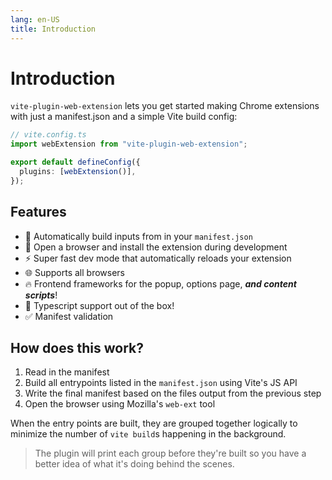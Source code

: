 ```yaml
---
lang: en-US
title: Introduction
---
```


# Introduction

`vite-plugin-web-extension` lets you get started making Chrome extensions with just a manifest.json and a simple Vite build config:

```ts
// vite.config.ts
import webExtension from "vite-plugin-web-extension";

export default defineConfig({
  plugins: [webExtension()],
});
```

## Features

- :wrench: Automatically build inputs from in your `manifest.json`
- :rocket: Open a browser and install the extension during development
- :zap: Super fast dev mode that automatically reloads your extension
- :globe_with_meridians: Supports all browsers
- :fire: Frontend frameworks for the popup, options page, _**and content scripts**_!
- :robot: Typescript support out of the box!
- :white_check_mark: Manifest validation

## How does this work?

1. Read in the manifest
2. Build all entrypoints listed in the `manifest.json` using Vite's JS API
3. Write the final manifest based on the files output from the previous step
4. Open the browser using Mozilla's `web-ext` tool

When the entry points are built, they are grouped together logically to minimize the number of `vite build`s happening in the background.

> The plugin will print each group before they're built so you have a better idea of what it's doing behind the scenes.
